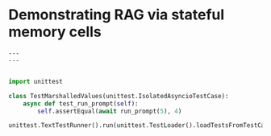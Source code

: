 # Demonstrating RAG via stateful memory cells

```memory (stateful_memory)
---
---
```

```python

```

```python (entry)
import unittest

class TestMarshalledValues(unittest.IsolatedAsyncioTestCase):
    async def test_run_prompt(self):
        self.assertEqual(await run_prompt(5), 4)

unittest.TextTestRunner().run(unittest.TestLoader().loadTestsFromTestCase(TestMarshalledValues))
```
